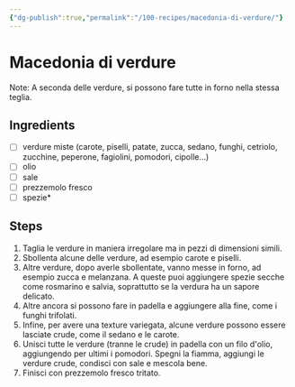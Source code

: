 ```yaml
---
{"dg-publish":true,"permalink":"/100-recipes/macedonia-di-verdure/"}
---
```


# Macedonia di verdure
Note: A seconda delle verdure, si possono fare tutte in forno nella stessa teglia.
## Ingredients
- [ ] verdure miste (carote, piselli, patate, zucca, sedano, funghi, cetriolo, zucchine, peperone, fagiolini, pomodori, cipolle…)
- [ ] olio
- [ ] sale
- [ ] prezzemolo fresco
- [ ] spezie*
## Steps
1. Taglia le verdure in maniera irregolare ma in pezzi di dimensioni simili.
2. Sbollenta alcune delle verdure, ad esempio carote e piselli.
3. Altre verdure, dopo averle sbollentate, vanno messe in forno, ad esempio zucca e melanzana. A queste puoi aggiungere spezie secche come rosmarino e salvia, soprattutto se la verdura ha un sapore delicato.
4. Altre ancora si possono fare in padella e aggiungere alla fine, come i funghi trifolati.
5. Infine, per avere una texture variegata, alcune verdure possono essere lasciate crude, come il sedano e le carote.
6. Unisci tutte le verdure (tranne le crude) in padella con un filo d'olio, aggiungendo per ultimi i pomodori. Spegni la fiamma, aggiungi le verdure crude, condisci con sale e mescola bene.
7. Finisci con prezzemolo fresco tritato.